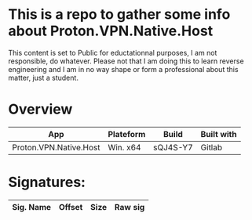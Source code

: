 # This is a repo to gather some info about Proton.VPN.Native.Host

This content is set to Public for eductationnal purposes, I am not responsible, do whatever.
Please not that I am doing this to learn reverse engineering and I am in no way shape or form a professional about this matter, just a student.


# Overview

| App  | Plateform | Build | Built with | 
| ------------- | ------------- | ------------- | ------------- |
| Proton.VPN.Native.Host  | Win. x64  | sQJ4S-Y7 | Gitlab |



# Signatures:

| Sig. Name  | Offset | Size | Raw sig | 
 | ------------- | ------------- | ------------- | ------------- |
 
